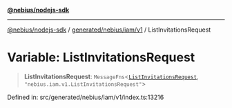 [**@nebius/nodejs-sdk**](../../../../../README.md)

***

[@nebius/nodejs-sdk](../../../../../README.md) / [generated/nebius/iam/v1](../README.md) / ListInvitationsRequest

# Variable: ListInvitationsRequest

> **ListInvitationsRequest**: `MessageFns`\<[`ListInvitationsRequest`](../interfaces/ListInvitationsRequest.md), `"nebius.iam.v1.ListInvitationsRequest"`\>

Defined in: src/generated/nebius/iam/v1/index.ts:13216
